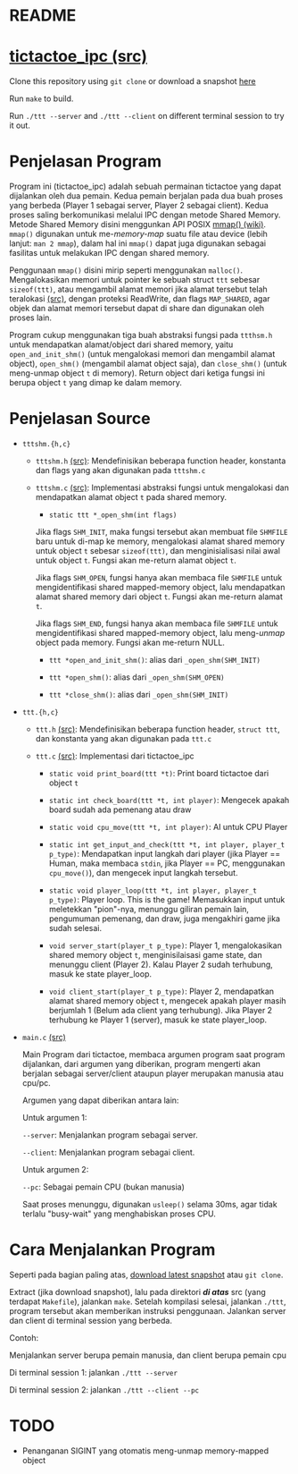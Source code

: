 README
======

# [tictactoe\_ipc (src)](https://github.com/ynov/tictactoe_ipc)

Clone this repository using `git clone` or download a snapshot [here][snapshot]

Run `make` to build.
                                                                               
Run `./ttt --server` and `./ttt --client` on different terminal session to try
it out.

Penjelasan Program
==================

Program ini (tictactoe\_ipc) adalah sebuah permainan tictactoe yang dapat
dijalankan oleh dua pemain. Kedua pemain berjalan pada dua buah proses yang
berbeda (Player 1 sebagai server, Player 2 sebagai client). Kedua proses saling
berkomunikasi melalui IPC dengan metode Shared Memory. Metode Shared Memory
disini menggunkan API POSIX [mmap() (wiki)](http://en.wikipedia.org/wiki/Mmap).
`mmap()` digunakan untuk me-_memory-map_ suatu file atau device (lebih lanjut:
`man 2 mmap`), dalam hal ini `mmap()` dapat juga digunakan sebagai fasilitas
untuk melakukan IPC dengan shared memory.

Penggunaan `mmap()` disini mirip seperti menggunakan `malloc()`. Mengalokasikan
memori untuk pointer ke sebuah struct `ttt` sebesar `sizeof(ttt)`,
atau mengambil alamat memori jika alamat tersebut telah teralokasi [(src)][1],
dengan proteksi ReadWrite, dan flags `MAP_SHARED`, agar objek dan alamat memori
tersebut dapat di share dan digunakan oleh proses lain.

Program cukup menggunakan tiga buah abstraksi fungsi pada `ttthsm.h` untuk
mendapatkan alamat/object dari shared memory, yaitu `open_and_init_shm()`
(untuk mengalokasi memori dan mengambil alamat object), `open_shm()` (mengambil
alamat object saja), dan `close_shm()` (untuk meng-unmap object `t` di memory).
Return object dari ketiga fungsi ini berupa object `t` yang dimap ke dalam memory.

Penjelasan Source
=================

-   `tttshm.{h,c}`

    -   `tttshm.h` [(src)][tttshm.h]:
        Mendefinisikan beberapa function header, konstanta dan flags yang akan
        digunakan pada `tttshm.c`

    -   `tttshm.c` [(src)][tttshm.c]:
        Implementasi abstraksi fungsi untuk mengalokasi dan mendapatkan alamat
        object `t` pada shared memory. 

        -   `static ttt *_open_shm(int flags)`

        Jika flags `SHM_INIT`, maka fungsi tersebut akan membuat file `SHMFILE`
        baru untuk di-map ke memory, mengalokasi alamat shared memory untuk
        object `t` sebesar `sizeof(ttt)`, dan menginisialisasi nilai awal untuk
        object `t`. Fungsi akan me-return alamat object `t`.

        Jika flags `SHM_OPEN`, fungsi hanya akan membaca file `SHMFILE` untuk
        mengidentifikasi shared mapped-memory object, lalu mendapatkan alamat
        shared memory dari object `t`. Fungsi akan me-return alamat `t`.

        Jika flags `SHM_END`, fungsi hanya akan membaca file `SHMFILE` untuk
        mengidentifikasi shared mapped-memory object, lalu meng-_unmap_ object
        pada memory. Fungsi akan me-return NULL.

        -   `ttt *open_and_init_shm()`: alias dari `_open_shm(SHM_INIT)`

        -   `ttt *open_shm()`: alias dari `_open_shm(SHM_OPEN)`

        -   `ttt *close_shm()`: alias dari `_open_shm(SHM_INIT)`

-   `ttt.{h,c}`

    -   `ttt.h` [(src)][ttt.h]:
        Mendefinisikan beberapa function header, `struct ttt`, dan konstanta yang
        akan digunakan pada `ttt.c`

    -   `ttt.c` [(src)][ttt.c]:
        Implementasi dari tictactoe\_ipc

        -   `static void print_board(ttt *t)`:
            Print board tictactoe dari object `t`

        -   `static int check_board(ttt *t, int player)`:
            Mengecek apakah board sudah ada pemenang atau draw

        -   `static void cpu_move(ttt *t, int player)`:
            AI untuk CPU Player

        -   `static int get_input_and_check(ttt *t, int player, player_t p_type)`:
            Mendapatkan input langkah dari player (jika Player == Human, maka
            membaca `stdin`, jika Player == PC, menggunakan `cpu_move()`), dan
            mengecek input langkah tersebut.

        -   `static void player_loop(ttt *t, int player, player_t p_type)`:
            Player loop. This is the game! Memasukkan input untuk meletekkan
            "pion"-nya, menunggu giliran pemain lain, pengumuman pemenang, dan
            draw, juga mengakhiri game jika sudah selesai.

        -   `void server_start(player_t p_type)`:
            Player 1, mengalokasikan shared memory object `t`, menginisilaisasi
            game state, dan menunggu client (Player 2). Kalau Player 2 sudah
            terhubung, masuk ke state player_loop.

        -   `void client_start(player_t p_type)`:
            Player 2, mendapatkan alamat shared memory object `t`, mengecek apakah
            player masih berjumlah 1 (Belum ada client yang terhubung). Jika
            Player 2 terhubung ke Player 1 (server), masuk ke state player_loop.

-   `main.c` [(src)][main.c]

    Main Program dari tictactoe, membaca argumen program saat program dijalankan,
    dari argumen yang diberikan, program mengerti akan berjalan sebagai server/client
    ataupun player merupakan manusia atau cpu/pc.

    Argumen yang dapat diberikan antara lain:

    Untuk argumen 1:

    `--server`: Menjalankan program sebagai server.

    `--client`: Menjalankan program sebagai client.

    Untuk argumen 2:

    `--pc`: Sebagai pemain CPU (bukan manusia)

    Saat proses menunggu, digunakan `usleep()` selama 30ms, agar tidak terlalu
    "busy-wait" yang menghabiskan proses CPU.

Cara Menjalankan Program
========================

Seperti pada bagian paling atas, [download latest snapshot][snapshot]
atau `git clone`.

Extract (jika download snapshot), lalu pada direktori _**di atas**_ src (yang terdapat `Makefile`),
jalankan `make`. Setelah kompilasi selesai, jalankan `./ttt`, program tersebut
akan memberikan instruksi penggunaan. Jalankan server dan client di terminal
session yang berbeda.

Contoh:

Menjalankan server berupa pemain manusia, dan client berupa pemain cpu

Di terminal session 1: jalankan `./ttt --server`

Di terminal session 2: jalankan `./ttt --client --pc`

TODO
====

+ Penanganan SIGINT yang otomatis meng-unmap memory-mapped object

[snapshot]: https://github.com/ynov/tictactoe_ipc/archive/master.tar.gz
[1]: https://github.com/ynov/tictactoe_ipc/blob/master/src/tttshm.c#L20
[tttshm.h]: https://github.com/ynov/tictactoe_ipc/blob/master/src/tttshm.h
[tttshm.c]: https://github.com/ynov/tictactoe_ipc/blob/master/src/tttshm.c
[ttt.h]: https://github.com/ynov/tictactoe_ipc/blob/master/src/ttt.h
[ttt.c]: https://github.com/ynov/tictactoe_ipc/blob/master/src/ttt.c
[main.c]: https://github.com/ynov/tictactoe_ipc/blob/master/src/main.c
